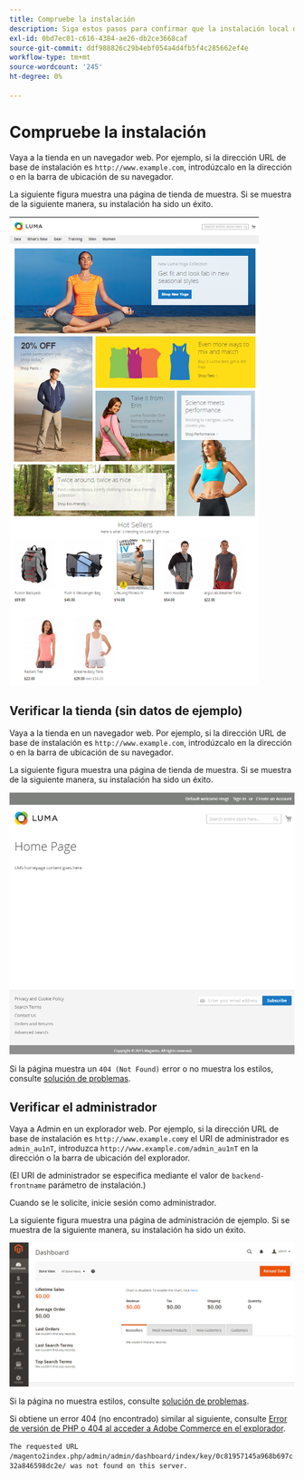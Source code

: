 ```yaml
---
title: Compruebe la instalación
description: Siga estos pasos para confirmar que la instalación local de Adobe Commerce se ha realizado correctamente.
exl-id: 0bd7ec01-c616-4384-ae26-db2ce3668caf
source-git-commit: ddf988826c29b4ebf054a4d4fb5f4c285662ef4e
workflow-type: tm+mt
source-wordcount: '245'
ht-degree: 0%

---
```


# Compruebe la instalación

Vaya a la tienda en un navegador web. Por ejemplo, si la dirección URL de base de instalación es `http://www.example.com`, introdúzcalo en la dirección o en la barra de ubicación de su navegador.

La siguiente figura muestra una página de tienda de muestra. Si se muestra de la siguiente manera, su instalación ha sido un éxito.

![Tienda con la temática de Luma](../../assets/installation/install-success_store-luma.png)

## Verificar la tienda (sin datos de ejemplo)

Vaya a la tienda en un navegador web. Por ejemplo, si la dirección URL de base de instalación es `http://www.example.com`, introdúzcalo en la dirección o en la barra de ubicación de su navegador.

La siguiente figura muestra una página de tienda de muestra. Si se muestra de la siguiente manera, su instalación ha sido un éxito.

![Tienda que verifica una instalación correcta](../../assets/installation/install-success_store.png)

Si la página muestra un `404 (Not Found)` error o no muestra los estilos, consulte [solución de problemas](https://support.magento.com/hc/en-us/articles/360032994352).

## Verificar el administrador

Vaya a Admin en un explorador web. Por ejemplo, si la dirección URL de base de instalación es `http://www.example.com`y el URI de administrador es `admin_au1nT`, introduzca `http://www.example.com/admin_au1nT` en la dirección o la barra de ubicación del explorador.

(El URI de administrador se especifica mediante el valor de `backend-frontname` parámetro de instalación.)

Cuando se le solicite, inicie sesión como administrador.

La siguiente figura muestra una página de administración de ejemplo. Si se muestra de la siguiente manera, su instalación ha sido un éxito.

![Administrador que verifica que la instalación se haya realizado correctamente](../../assets/installation/install_success_admin.png)

Si la página no muestra estilos, consulte [solución de problemas](https://support.magento.com/hc/en-us/articles/360032994352).

Si obtiene un error 404 (no encontrado) similar al siguiente, consulte [Error de versión de PHP o 404 al acceder a Adobe Commerce en el explorador](https://support.magento.com/hc/en-us/articles/360033117152).

`The requested URL /magento2index.php/admin/admin/dashboard/index/key/0c81957145a968b697c32a846598dc2e/ was not found on this server.`
